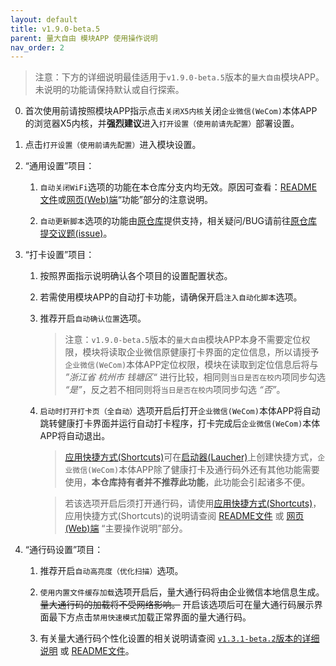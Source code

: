```yaml
---
layout: default
title: v1.9.0-beta.5
parent: 量大自由 模块APP 使用操作说明
nav_order: 2
---
```


> 注意：下方的详细说明最佳适用于`v1.9.0-beta.5`版本的`量大自由`模块APP。<br>未说明的功能请保持默认或自行探索。

0.  首次使用前请按照模块APP指示点击`关闭X5内核`关闭`企业微信(WeCom)`本体APP的浏览器X5内核，并**强烈建议**进入`打开设置（使用前请先配置）`部署设置。

1.  点击`打开设置（使用前请先配置）`进入模块设置。

2.  “通用设置”项目：

    1.  `自动关闭WiFi`选项的功能在本仓库分支内均无效。原因可查看：[README文件](https://github.com/ZWolken/cjluFree#%E5%8A%9F%E8%83%BD)或[网页(Web)端](https://zwolken.github.io/cjluFree/#%E5%8A%9F%E8%83%BD)“功能”部分的注意说明。

    2.  `自动更新脚本`选项的功能由[原仓库](https://github.com/zxy19/cjluFree)提供支持，相关疑问/BUG请前往[原仓库提交议题(issue)](https://github.com/zxy19/cjluFree/issues)。

3.  “打卡设置”项目：

    1.  按照界面指示说明确认各个项目的设置配置状态。

    2.  若需使用模块APP的自动打卡功能，请确保开启`注入自动化脚本`选项。

    3.  推荐开启`自动确认位置`选项。

        >  注意：`v1.9.0-beta.5`版本的`量大自由`模块APP本身不需要定位权限，模块将读取企业微信原健康打卡界面的定位信息，所以请授予`企业微信(WeCom)`本体APP定位权限，模块在读取到定位信息后将与 *”浙江省 杭州市 钱塘区“* 进行比较，相同则`当日是否在校内`项同步勾选 *“是”*，反之若不相同则将`当日是否在校内`项同步勾选 *“否”*。

    4.  `启动时打开打卡页（全自动）`选项开启后打开`企业微信(WeCom)`本体APP将自动跳转健康打卡界面并运行自动打卡程序，打卡完成后`企业微信(WeCom)`本体APP将自动退出。

        > [应用快捷方式(Shortcuts)](https://developer.android.com/guide/topics/ui/shortcuts)可在[启动器(Laucher)](https://android.fandom.com/wiki/Launchers)上创建快捷方式，`企业微信(WeCom)`本体APP除了健康打卡及通行码外还有其他功能需要使用，**本仓库持有者并不推荐此功能**，此功能会引起诸多不便。

        >  若该选项开启后须打开通行码，请使用[应用快捷方式(Shortcuts)](https://developer.android.com/guide/topics/ui/shortcuts)，应用快捷方式(Shortcuts)的说明请查阅 [README文件](https://github.com/ZWolken/cjluFree/blob/LSPatch/docs/plug-in_README/index.md#%E4%B8%BB%E8%A6%81%E6%93%8D%E4%BD%9C%E8%AF%B4%E6%98%8E) 或 [网页(Web)端](https://zwolken.github.io/cjluFree/docs/plug-in_README/#%E4%B8%BB%E8%A6%81%E6%93%8D%E4%BD%9C%E8%AF%B4%E6%98%8E) “主要操作说明”部分。

4.  “通行码设置”项目：

    1.  推荐开启`自动高亮度（优化扫描）`选项。

    2.  `使用内置文件缓存加载`选项开启后，量大通行码将由企业微信本地信息生成。~~量大通行码的加载将不受网络影响。~~ 开启该选项后可在量大通行码展示界面最下方点击`禁用快速模式`加载正常界面的量大通行码。

    3.  有关量大通行码个性化设置的相关说明请查阅 [`v1.3.1-beta.2`版本的详细说明](https://zwolken.github.io/cjluFree/docs/plug-in_README/plug-in_README_v1.3.1-beta.2.html) 或 [README文件](https://github.com/ZWolken/cjluFree/blob/LSPatch/docs/plug-in_README/plug-in_README_v1.3.1-beta.2.md)。
